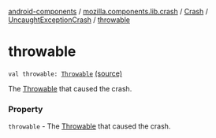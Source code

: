 [android-components](../../../index.md) / [mozilla.components.lib.crash](../../index.md) / [Crash](../index.md) / [UncaughtExceptionCrash](index.md) / [throwable](./throwable.md)

# throwable

`val throwable: `[`Throwable`](https://kotlinlang.org/api/latest/jvm/stdlib/kotlin/-throwable/index.html) [(source)](https://github.com/mozilla-mobile/android-components/blob/master/components/lib/crash/src/main/java/mozilla/components/lib/crash/Crash.kt#L45)

The [Throwable](https://kotlinlang.org/api/latest/jvm/stdlib/kotlin/-throwable/index.html) that caused the crash.

### Property

`throwable` - The [Throwable](https://kotlinlang.org/api/latest/jvm/stdlib/kotlin/-throwable/index.html) that caused the crash.